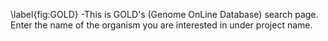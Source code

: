\label{fig:GOLD} -This is GOLD's (Genome OnLine Database) search page. Enter the name of the organism you are interested in under project name.